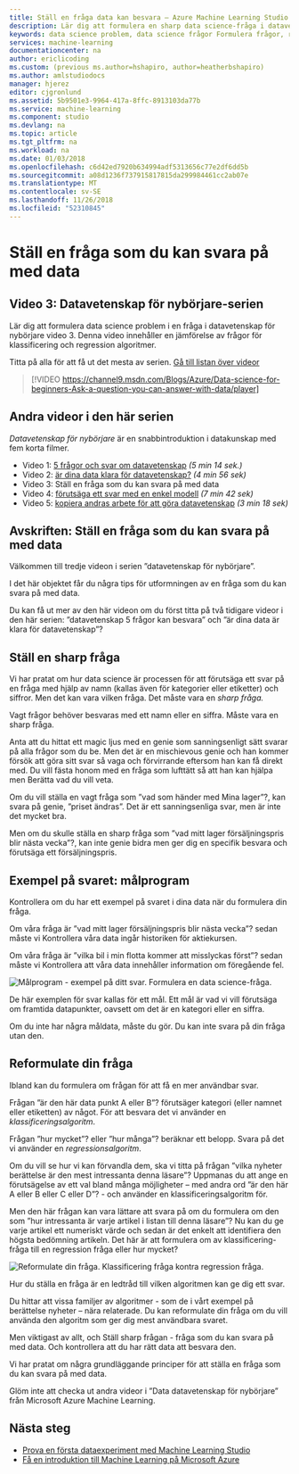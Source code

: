 ```yaml
---
title: Ställ en fråga data kan besvara – Azure Machine Learning Studio | Microsoft Docs
description: Lär dig att formulera en sharp data science-fråga i datavetenskap för nybörjare video 3. Innehåller en jämförelse av klassificerings- och regressionsmodeller frågor.
keywords: data science problem, data science frågor Formulera frågor, regression frågor, klassificering frågor, sharp fråga
services: machine-learning
documentationcenter: na
author: ericlicoding
ms.custom: (previous ms.author=hshapiro, author=heatherbshapiro)
ms.author: amlstudiodocs
manager: hjerez
editor: cjgronlund
ms.assetid: 5b9501e3-9964-417a-8ffc-8913103da77b
ms.service: machine-learning
ms.component: studio
ms.devlang: na
ms.topic: article
ms.tgt_pltfrm: na
ms.workload: na
ms.date: 01/03/2018
ms.openlocfilehash: c6d42ed7920b634994adf5313656c77e2df6dd5b
ms.sourcegitcommit: a08d1236f737915817815da299984461cc2ab07e
ms.translationtype: MT
ms.contentlocale: sv-SE
ms.lasthandoff: 11/26/2018
ms.locfileid: "52310845"
---
```

# <a name="ask-a-question-you-can-answer-with-data"></a>Ställ en fråga som du kan svara på med data
## <a name="video-3-data-science-for-beginners-series"></a>Video 3: Datavetenskap för nybörjare-serien
Lär dig att formulera data science problem i en fråga i datavetenskap för nybörjare video 3. Denna video innehåller en jämförelse av frågor för klassificering och regression algoritmer.

Titta på alla för att få ut det mesta av serien. [Gå till listan över videor](#other-videos-in-this-series)
<br>

> [!VIDEO https://channel9.msdn.com/Blogs/Azure/Data-science-for-beginners-Ask-a-question-you-can-answer-with-data/player]
>
>

## <a name="other-videos-in-this-series"></a>Andra videor i den här serien
*Datavetenskap för nybörjare* är en snabbintroduktion i datakunskap med fem korta filmer.

* Video 1: [5 frågor och svar om datavetenskap](data-science-for-beginners-the-5-questions-data-science-answers.md) *(5 min 14 sek.)*
* Video 2: [är dina data klara för datavetenskap?](data-science-for-beginners-is-your-data-ready-for-data-science.md) *(4 min 56 sek)*
* Video 3: Ställ en fråga som du kan svara på med data
* Video 4: [förutsäga ett svar med en enkel modell](data-science-for-beginners-predict-an-answer-with-a-simple-model.md) *(7 min 42 sek)*
* Video 5: [kopiera andras arbete för att göra datavetenskap](data-science-for-beginners-copy-other-peoples-work-to-do-data-science.md) *(3 min 18 sek)*

## <a name="transcript-ask-a-question-you-can-answer-with-data"></a>Avskriften: Ställ en fråga som du kan svara på med data
Välkommen till tredje videon i serien ”datavetenskap för nybörjare”.  

I det här objektet får du några tips för utformningen av en fråga som du kan svara på med data.

Du kan få ut mer av den här videon om du först titta på två tidigare videor i den här serien: ”datavetenskap 5 frågor kan besvara” och ”är dina data är klara för datavetenskap”?

## <a name="ask-a-sharp-question"></a>Ställ en sharp fråga
Vi har pratat om hur data science är processen för att förutsäga ett svar på en fråga med hjälp av namn (kallas även för kategorier eller etiketter) och siffror. Men det kan vara vilken fråga. Det måste vara en *sharp fråga.*

Vagt frågor behöver besvaras med ett namn eller en siffra. Måste vara en sharp fråga.

Anta att du hittat ett magic ljus med en genie som sanningsenligt sätt svarar på alla frågor som du be. Men det är en mischievous genie och han kommer försök att göra sitt svar så vaga och förvirrande eftersom han kan få direkt med. Du vill fästa honom med en fråga som lufttätt så att han kan hjälpa men Berätta vad du vill veta.

Om du vill ställa en vagt fråga som ”vad som händer med Mina lager”?, kan svara på genie, ”priset ändras”. Det är ett sanningsenliga svar, men är inte det mycket bra.

Men om du skulle ställa en sharp fråga som ”vad mitt lager försäljningspris blir nästa vecka”?, kan inte genie bidra men ger dig en specifik besvara och förutsäga ett försäljningspris.

## <a name="examples-of-your-answer-target-data"></a>Exempel på svaret: målprogram
Kontrollera om du har ett exempel på svaret i dina data när du formulera din fråga.

Om våra fråga är ”vad mitt lager försäljningspris blir nästa vecka”? sedan måste vi Kontrollera våra data ingår historiken för aktiekursen.

Om våra fråga är ”vilka bil i min flotta kommer att misslyckas först”? sedan måste vi Kontrollera att våra data innehåller information om föregående fel.

![Målprogram - exempel på ditt svar. Formulera en data science-fråga.](./media/data-science-for-beginners-ask-a-question-you-can-answer-with-data/target-data.png)

De här exemplen för svar kallas för ett mål. Ett mål är vad vi vill förutsäga om framtida datapunkter, oavsett om det är en kategori eller en siffra.

Om du inte har några måldata, måste du gör. Du kan inte svara på din fråga utan den.

## <a name="reformulate-your-question"></a>Reformulate din fråga
Ibland kan du formulera om frågan för att få en mer användbar svar.

Frågan ”är den här data punkt A eller B”? förutsäger kategori (eller namnet eller etiketten) av något. För att besvara det vi använder en *klassificeringsalgoritm*.

Frågan ”hur mycket”? eller ”hur många”? beräknar ett belopp. Svara på det vi använder en *regressionsalgoritm*.

Om du vill se hur vi kan förvandla dem, ska vi titta på frågan ”vilka nyheter berättelse är den mest intressanta denna läsare”? Uppmanas du att ange en förutsägelse av ett val bland många möjligheter – med andra ord ”är den här A eller B eller C eller D”? - och använder en klassificeringsalgoritm för.

Men den här frågan kan vara lättare att svara på om du formulera om den som ”hur intressanta är varje artikel i listan till denna läsare”? Nu kan du ge varje artikel ett numeriskt värde och sedan är det enkelt att identifiera den högsta bedömning artikeln. Det här är att formulera om av klassificering-fråga till en regression fråga eller hur mycket?

![Reformulate din fråga. Klassificering fråga kontra regression fråga.](./media/data-science-for-beginners-ask-a-question-you-can-answer-with-data/classification-question-vs-regression-question.png)

Hur du ställa en fråga är en ledtråd till vilken algoritmen kan ge dig ett svar.

Du hittar att vissa familjer av algoritmer - som de i vårt exempel på berättelse nyheter – nära relaterade. Du kan reformulate din fråga om du vill använda den algoritm som ger dig mest användbara svaret.

Men viktigast av allt, och Ställ sharp frågan - fråga som du kan svara på med data. Och kontrollera att du har rätt data att besvara den.

Vi har pratat om några grundläggande principer för att ställa en fråga som du kan svara på med data.

Glöm inte att checka ut andra videor i ”Data datavetenskap för nybörjare” från Microsoft Azure Machine Learning.

## <a name="next-steps"></a>Nästa steg
* [Prova en första dataexperiment med Machine Learning Studio](create-experiment.md)
* [Få en introduktion till Machine Learning på Microsoft Azure](what-is-machine-learning.md)
